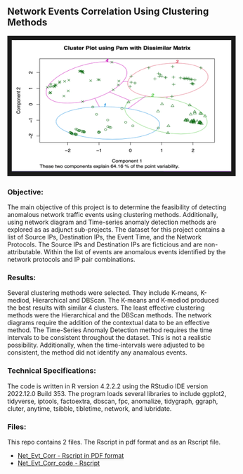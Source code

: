 ## Network Events Correlation Using Clustering Methods

<img src="./cluster.png" 
 width="500" height="300" border="10" />

### Objective:

The main objective of this project is to determine the feasibility of detecting anomalous network traffic events using clustering methods.  Additionally,  using network diagram and Time-series anomaly detection methods are explored as as adjunct sub-projects. The dataset for this project contains a list of Source IPs, Destination IPs, the Event Time, and the Network Protocols.  The Source IPs and Destination IPs are ficticious and are non-attributable. Within the list of events are anomalous events identified by the network protocols and IP pair combinations. 

### Results:

Several clustering methods were selected. They include K-means, K-mediod, Hierarchical and DBScan.  The K-means and K-mediod produced the best results with similar 4 clusters.  The least effective clustering methods were the Hierarchical and the DBScan methods.  The network diagrams require the addition of the contextual data to be an effective method.  The Time-Series Anomaly Detection method requires the time intervals to be consistent throughout the dataset.  This is not a realistic possibility.  Additionally, when the time-intervals were adjusted to be consistent, the method did not identify any anamalous events.  

### Technical Specifications:

The code is written in R version 4.2.2.2 using the RStudio IDE version 2022.12.0 Build 353. The program loads several libraries to include ggplot2, tidyverse, iptools, factoextra, dbscan, fpc, anomalize, tidygraph, ggraph, cluter, anytime, tsibble, tibletime, network, and lubridate.    

### Files:

This repo contains 2 files. The Rscript in pdf format and as an Rscript file.

* [Net_Evt_Corr - Rscript in PDF format](./Net_Evt_Corr.pdf)
* [Net_Evt_Corr_code - Rscript](./Net_Evt_Corr_code.R)
